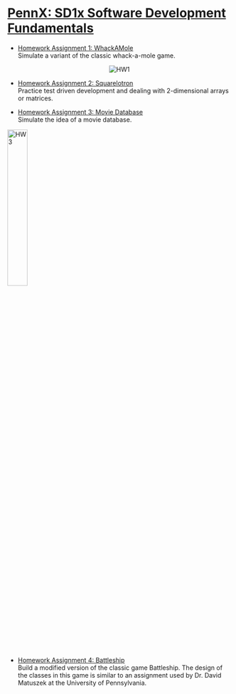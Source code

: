 # [PennX: SD1x Software Development Fundamentals](https://www.edx.org/course/software-development-fundamentals-pennx-sd1x)

* [Homework Assignment 1: WhackAMole](https://courses.edx.org/courses/course-v1:PennX+SD1x+2T2017/courseware/6bf44b6eecab4a0f824ee8ef0949f44b/af971c95ae0a429ba9ab7fff54d9bd1b/?activate_block_id=block-v1%3APennX%2BSD1x%2B2T2017%2Btype%40sequential%2Bblock%40af971c95ae0a429ba9ab7fff54d9bd1b)  
Simulate a variant of the classic whack-a-mole game.

<div align="center">
	<img src="https://media.giphy.com/media/MVUyVpyjakkRW/giphy.gif" alt="HW1">
</div>

* [Homework Assignment 2: Squarelotron](https://courses.edx.org/courses/course-v1:PennX+SD1x+2T2017/courseware/5d48af4442d44715b72408bf79ff88c8/362ca218ae7e4d43abaeb3a4d5fe7e31/?activate_block_id=block-v1%3APennX%2BSD1x%2B2T2017%2Btype%40sequential%2Bblock%40362ca218ae7e4d43abaeb3a4d5fe7e31)  
Practice test driven development and dealing with 2-dimensional arrays or matrices. 

* [Homework Assignment 3: Movie Database](https://courses.edx.org/courses/course-v1:PennX+SD1x+2T2017/courseware/fdab6783c1f44d0f8d5ed1904d3035b8/bcc139ca21134a128f0a76d6289362cb/?activate_block_id=block-v1%3APennX%2BSD1x%2B2T2017%2Btype%40sequential%2Bblock%40bcc139ca21134a128f0a76d6289362cb)  
Simulate the idea of a movie database. 

<div align="left">
	<img width="30%" height="30%" src="https://media.giphy.com/media/jpQkuoHi7JZY14yIZf/giphy.gif" alt="HW3">
</div>

* [Homework Assignment 4: Battleship](https://courses.edx.org/courses/course-v1:PennX+SD1x+2T2017/courseware/5a08e394537c4bd5bbe8a2f69e0596e7/c9fb56c0dd99476b9e03c4fc78b67e22/?activate_block_id=block-v1%3APennX%2BSD1x%2B2T2017%2Btype%40sequential%2Bblock%40c9fb56c0dd99476b9e03c4fc78b67e22)  
Build a modified version of the classic game Battleship. The design of the classes in this game is similar to an assignment used by Dr. David Matuszek at the University of Pennsylvania.  

